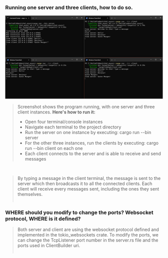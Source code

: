 ### **Running one server and three clients, how to do so.**
![running](images/1server3client.png) <br>
> Screenshot shows the program running, with one server and three client instances. **Here's how to run it:**
> - Open four terminal/console instances 
> - Navigate each terminal to the project directory
> - Run the server on one instance by executing: cargo run --bin server
> - For the other three instances, run the clients by executing: cargo run --bin client on each one
> - Each client connects to the server and is able to receive and send messages
<br>

> By typing a message in the client terminal, the message is sent to the server which then broadcasts it to all the connected clients. Each client will receive every messages sent, including the ones they sent themselves.
<br><br>

### **WHERE should you modify to change the ports? Websocket protocol, WHERE is it defined?**
> Both server and client are using the websocket protocol defined and implemented in the tokio_websockets crate. To modify the ports, we can change the TcpListener port number in the server.rs file and the ports used in ClientBuilder uri.
<br><br>